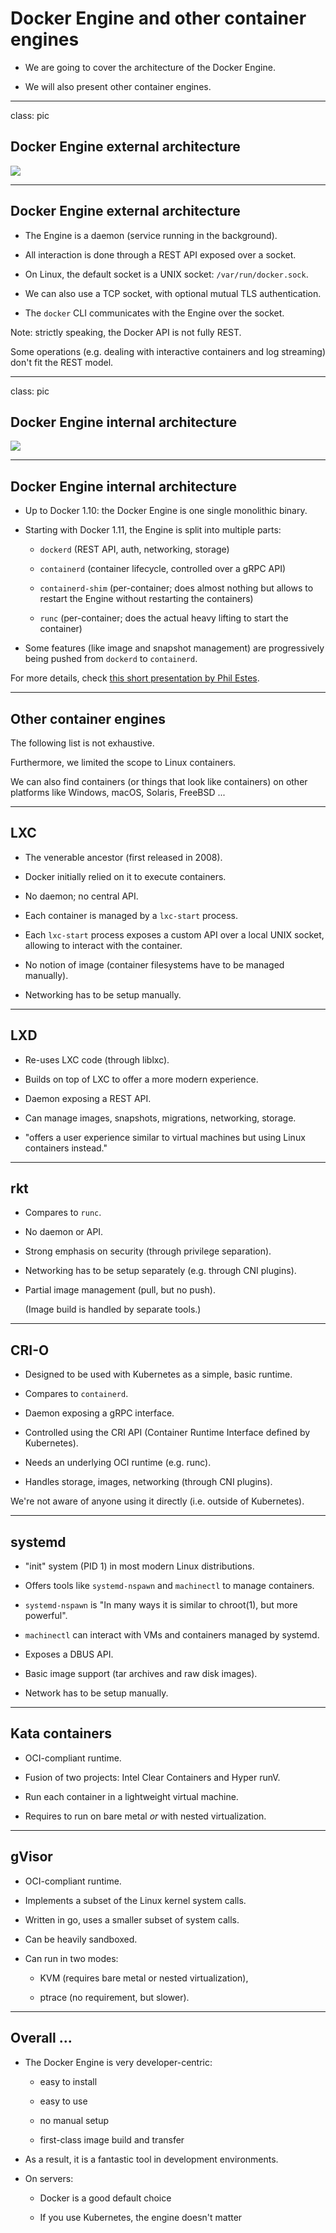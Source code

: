 # Docker Engine and other container engines

* We are going to cover the architecture of the Docker Engine.

* We will also present other container engines.

---

class: pic

## Docker Engine external architecture

![](images/docker-engine-architecture.svg)

---

## Docker Engine external architecture

* The Engine is a daemon (service running in the background).

* All interaction is done through a REST API exposed over a socket.

* On Linux, the default socket is a UNIX socket: `/var/run/docker.sock`.

* We can also use a TCP socket, with optional mutual TLS authentication.

* The `docker` CLI communicates with the Engine over the socket.

Note: strictly speaking, the Docker API is not fully REST.

Some operations (e.g. dealing with interactive containers
and log streaming) don't fit the REST model.
 
---

class: pic

## Docker Engine internal architecture

![](images/dockerd-and-containerd.png)

---

## Docker Engine internal architecture

* Up to Docker 1.10: the Docker Engine is one single monolithic binary.

* Starting with Docker 1.11, the Engine is split into multiple parts:

  - `dockerd` (REST API, auth, networking, storage)

  - `containerd` (container lifecycle, controlled over a gRPC API)

  - `containerd-shim` (per-container; does almost nothing but allows to restart the Engine without restarting the containers)

  - `runc` (per-container; does the actual heavy lifting to start the container)

* Some features (like image and snapshot management) are progressively being pushed from `dockerd` to `containerd`.

For more details, check [this short presentation by Phil Estes](https://www.slideshare.net/PhilEstes/diving-through-the-layers-investigating-runc-containerd-and-the-docker-engine-architecture).

---

## Other container engines

The following list is not exhaustive.

Furthermore, we limited the scope to Linux containers.

We can also find containers (or things that look like containers) on other platforms
like Windows, macOS, Solaris, FreeBSD ...

---

## LXC

* The venerable ancestor (first released in 2008).

* Docker initially relied on it to execute containers.

* No daemon; no central API.

* Each container is managed by a `lxc-start` process.

* Each `lxc-start` process exposes a custom API over a local UNIX socket, allowing to interact with the container.

* No notion of image (container filesystems have to be managed manually).

* Networking has to be setup manually.

---

## LXD

* Re-uses LXC code (through liblxc).

* Builds on top of LXC to offer a more modern experience.

* Daemon exposing a REST API.

* Can manage images, snapshots, migrations, networking, storage.

* "offers a user experience similar to virtual machines but using Linux containers instead."

---

## rkt

* Compares to `runc`.

* No daemon or API.

* Strong emphasis on security (through privilege separation).

* Networking has to be setup separately (e.g. through CNI plugins).

* Partial image management (pull, but no push).

  (Image build is handled by separate tools.)

---

## CRI-O

* Designed to be used with Kubernetes as a simple, basic runtime.

* Compares to `containerd`.

* Daemon exposing a gRPC interface.

* Controlled using the CRI API (Container Runtime Interface defined by Kubernetes).

* Needs an underlying OCI runtime (e.g. runc).

* Handles storage, images, networking (through CNI plugins).

We're not aware of anyone using it directly (i.e. outside of Kubernetes).

---

## systemd

* "init" system (PID 1) in most modern Linux distributions.

* Offers tools like `systemd-nspawn` and `machinectl` to manage containers.

* `systemd-nspawn` is "In many ways it is similar to chroot(1), but more powerful".

* `machinectl` can interact with VMs and containers managed by systemd.

* Exposes a DBUS API.

* Basic image support (tar archives and raw disk images).

* Network has to be setup manually.

---

## Kata containers

* OCI-compliant runtime.

* Fusion of two projects: Intel Clear Containers and Hyper runV.

* Run each container in a lightweight virtual machine.

* Requires to run on bare metal *or* with nested virtualization.

---

## gVisor

* OCI-compliant runtime.

* Implements a subset of the Linux kernel system calls.

* Written in go, uses a smaller subset of system calls.

* Can be heavily sandboxed.

* Can run in two modes:

  * KVM (requires bare metal or nested virtualization),

  * ptrace (no requirement, but slower).

---

## Overall ...

* The Docker Engine is very developer-centric:

  - easy to install

  - easy to use

  - no manual setup

  - first-class image build and transfer

* As a result, it is a fantastic tool in development environments.

* On servers:

  - Docker is a good default choice

  - If you use Kubernetes, the engine doesn't matter
